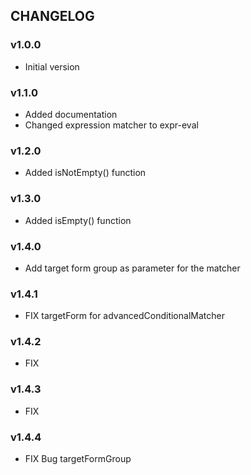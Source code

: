 ## CHANGELOG

### v1.0.0

- Initial version

### v1.1.0
- Added documentation
- Changed expression matcher to expr-eval

### v1.2.0
- Added isNotEmpty() function

### v1.3.0
- Added isEmpty() function

### v1.4.0
- Add target form group as parameter for the matcher


### v1.4.1
- FIX targetForm for advancedConditionalMatcher

### v1.4.2
- FIX

### v1.4.3
- FIX

### v1.4.4
- FIX Bug targetFormGroup
